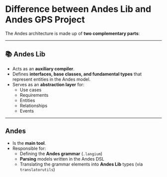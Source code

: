 # Difference between Andes Lib and Andes GPS Project

The Andes architecture is made up of **two complementary parts**:

---

## 📚 Andes Lib
- Acts as an **auxiliary compiler**.
- Defines **interfaces, base classes, and fundamental types** that represent entities in the Andes model.
- Serves as an **abstraction layer** for:
  - Use cases
  - Requirements
  - Entities
  - Relationships
  - Events

---

## Andes
- Is the **main tool**.
- Responsible for:
  - Defining the **Andes grammar** (`.langium`)
  - **Parsing** models written in the Andes DSL
  - Translating the grammar elements into **Andes Lib** types (via `translatorutils`)
